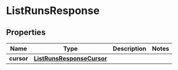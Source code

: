 

# ListRunsResponse


## Properties

| Name | Type | Description | Notes |
|------------ | ------------- | ------------- | -------------|
|**cursor** | [**ListRunsResponseCursor**](ListRunsResponseCursor.md) |  |  |



